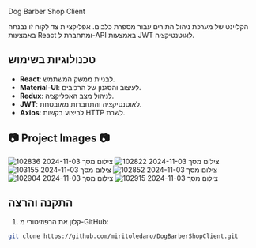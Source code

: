  Dog Barber Shop Client

הקליינט של מערכת ניהול התורים עבור מספרת כלבים. אפליקציית צד לקוח זו נבנתה באמצעות React ומתחברת ל-API באמצעות JWT לאוטנטיקציה.

## טכנולוגיות בשימוש

- **React**: לבניית ממשק המשתמש.
- **Material-UI**: לעיצוב והסגנון של הרכיבים.
- **Redux**: לניהול מצב האפליקציה.
- **JWT**: לאוטנטיקציה והתחברות מאובטחת.
- **Axios**: לביצוע בקשות HTTP לשרת.
## 📷 Project Images 📷
![צילום מסך 2024-11-03 102836](https://github.com/user-attachments/assets/d86910c8-619b-4aaf-ab87-18f38a89872c)
![צילום מסך 2024-11-03 102822](https://github.com/user-attachments/assets/afba1ed8-c57b-43c0-a710-7e4295b36a5e)
![צילום מסך 2024-11-03 103155](https://github.com/user-attachments/assets/9a78d354-9366-45ad-94a0-003c026cc37d)
![צילום מסך 2024-11-03 102852](https://github.com/user-attachments/assets/eadc83fe-8282-487c-a76a-365436b20f10)
![צילום מסך 2024-11-03 102904](https://github.com/user-attachments/assets/37874566-06ea-4427-a302-bb2901ffd7ac)
![צילום מסך 2024-11-03 102915](https://github.com/user-attachments/assets/db2ad1dc-02e4-47a7-baae-daef3a02bbfb)




## התקנה והרצה

1. קלון את הרפוזיטורי מ-GitHub:

```bash
git clone https://github.com/miritoledano/DogBarberShopClient.git

